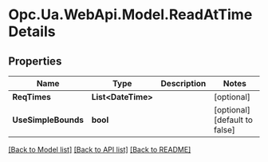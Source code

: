 # Opc.Ua.WebApi.Model.ReadAtTimeDetails

## Properties

Name | Type | Description | Notes
------------ | ------------- | ------------- | -------------
**ReqTimes** | **List&lt;DateTime&gt;** |  | [optional] 
**UseSimpleBounds** | **bool** |  | [optional] [default to false]

[[Back to Model list]](../README.md#documentation-for-models) [[Back to API list]](../README.md#documentation-for-api-endpoints) [[Back to README]](../README.md)

